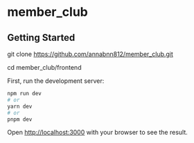 # member_club
## Getting Started
  git clone https://github.com/annabnn812/member_club.git

  cd member_club/frontend 
  
First, run the development server:

```bash
npm run dev
# or
yarn dev
# or
pnpm dev
```

Open [http://localhost:3000](http://localhost:3000) with your browser to see the result.
